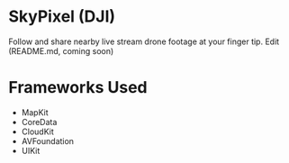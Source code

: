 # SkyPixel (DJI)
Follow and share nearby live stream drone footage at your finger tip. Edit (README.md, coming soon)


<h1>Frameworks Used</h1>
<ul>
  <li>MapKit</li>
  <li>CoreData</li>
  <li>CloudKit</li>
  <li>AVFoundation</li>
  <li>UIKit</li>
</ul>
